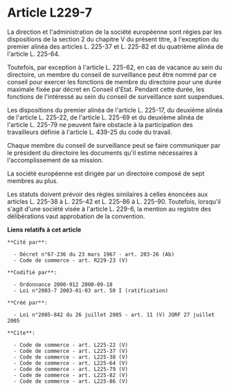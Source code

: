 # Article L229-7

La direction et l'administration de la société européenne sont régies par les dispositions de la section 2 du chapitre V du
présent titre, à l'exception du premier alinéa des articles L. 225-37 et L. 225-82 et du quatrième alinéa de l'article L.
225-64. 

Toutefois, par exception à l'article L. 225-62, en cas de vacance au sein du directoire, un membre du conseil de surveillance
peut être nommé par ce conseil pour exercer les fonctions de membre du directoire pour une durée maximale fixée par décret en
Conseil d'Etat. Pendant cette durée, les fonctions de l'intéressé au sein du conseil de surveillance sont suspendues. 

Les dispositions du premier alinéa de l'article L. 225-17, du deuxième alinéa de l'article L. 225-22, de l'article L. 225-69
et du deuxième alinéa de l'article L. 225-79 ne peuvent faire obstacle à la participation des travailleurs définie à
l'article L. 439-25 du code du travail. 

Chaque membre du conseil de surveillance peut se faire communiquer par le président du directoire les documents qu'il estime
nécessaires à l'accomplissement de sa mission. 

La société européenne est dirigée par un directoire composé de sept membres au plus. 

Les statuts doivent prévoir des règles similaires à celles énoncées aux articles L. 225-38 à L. 225-42 et L. 225-86 à L.
225-90. Toutefois, lorsqu'il s'agit d'une société visée à l'article L. 229-6, la mention au registre des délibérations vaut
approbation de la convention.

**Liens relatifs à cet article**

	**Cité par**:

	  - Décret n°67-236 du 23 mars 1967 - art. 203-26 (Ab)
	  - Code de commerce - art. R229-23 (V)

	**Codifié par**:

	  - Ordonnance 2000-912 2000-09-18
	  - Loi n°2003-7 2003-01-03 art. 50 I (ratification)

	**Créé par**:

	  - Loi n°2005-842 du 26 juillet 2005 - art. 11 (V) JORF 27 juillet 2005

	**Cite**:

	  - Code de commerce - art. L225-22 (V)
	  - Code de commerce - art. L225-37 (V)
	  - Code de commerce - art. L225-38 (V)
	  - Code de commerce - art. L225-64 (V)
	  - Code de commerce - art. L225-79 (V)
	  - Code de commerce - art. L225-82 (V)
	  - Code de commerce - art. L225-86 (V)
